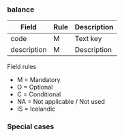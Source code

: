 ### balance


| Field                     | Rule  | Description                                               |
| ------------------------- | ----- | --------------------------------------------------------- |
| code                      | M     | Text key                                                  |
| description               | M     | Description                                               |


Field rules
* M = Mandatory
* O = Optional
* C = Conditional
* NA = Not applicable / Not used
* IS = Icelandic 

### Special cases

